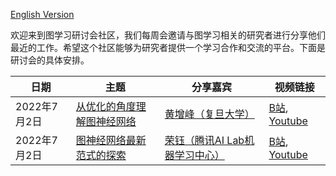 [English Version](https://github.com/logseminar/Schedule/blob/main/README.md)

欢迎来到图学习研讨会社区，我们每周会邀请与图学习相关的研究者进行分享他们最近的工作。希望这个社区能够为研究者提供一个学习合作和交流的平台。下面是研讨会的具体安排。


| 日期          |   主题   | 分享嘉宾  | 视频链接           |
| --------     | -------- | -------- | --------         |
| 2022年7月2日  | [从优化的角度理解图神经网络](https://mp.weixin.qq.com/s/-xKiXaCp_DwuF9QcrCNXuQ)     | [黄增峰（复旦大学）](https://zengfenghuang.github.io/)     | [B站](https://www.bilibili.com/video/BV1xY4y1E7uN?share_source=copy_web&vd_source=b018fe2cabf13e7002416b2522c321e), [Youtube](https://youtu.be/Q7dYNqdPz-w) |
| 2022年7月2日  | [图神经网络最新范式的探索](https://mp.weixin.qq.com/s/-xKiXaCp_DwuF9QcrCNXuQ)     | [荣钰（腾讯AI Lab机器学习中心）](https://scholar.google.com/citations?hl=zh-CN&user=itezhEMAAAAJ)     | [B站](https://www.bilibili.com/video/BV1CW4y1z7sk?spm_id_from=333.999.0.0&vd_source=8f32aab17421333b494b31ddd9a09011), [Youtube](https://youtu.be/Q7dYNqdPz-w) |
